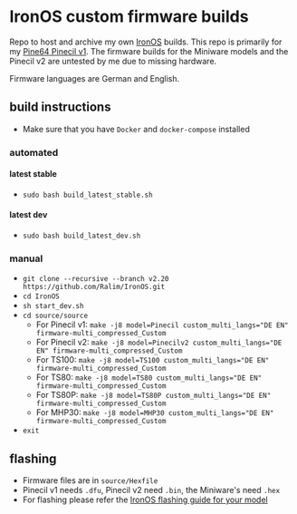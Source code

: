 # IronOS custom firmware builds

Repo to host and archive my own [IronOS](https://github.com/Ralim/IronOS) builds. This repo is primarily for my [Pine64 Pinecil v1](https://wiki.pine64.org/wiki/Pinecil). The firmware builds for the Miniware models and the Pinecil v2 are untested by me due to missing hardware.

Firmware languages are German and English.

## build instructions
- Make sure that you have `Docker` and `docker-compose` installed
### automated
#### latest stable
- `sudo bash build_latest_stable.sh`
#### latest dev
- `sudo bash build_latest_dev.sh`
### manual
- `git clone --recursive --branch v2.20 https://github.com/Ralim/IronOS.git`
- `cd IronOS`
- `sh start_dev.sh`
- `cd source/source`
    - For Pinecil v1: `make -j8 model=Pinecil custom_multi_langs="DE EN" firmware-multi_compressed_Custom`
    - For Pinecil v2: `make -j8 model=Pinecilv2 custom_multi_langs="DE EN" firmware-multi_compressed_Custom`
    - For TS100: `make -j8 model=TS100 custom_multi_langs="DE EN" firmware-multi_compressed_Custom`
    - For TS80: `make -j8 model=TS80 custom_multi_langs="DE EN" firmware-multi_compressed_Custom`
    - For TS80P: `make -j8 model=TS80P custom_multi_langs="DE EN" firmware-multi_compressed_Custom`
    - For MHP30: `make -j8 model=MHP30 custom_multi_langs="DE EN" firmware-multi_compressed_Custom`
- `exit`
## flashing
- Firmware files are in `source/Hexfile`
- Pinecil v1 needs `.dfu`, Pinecil v2 need `.bin`, the Miniware's need `.hex`
- For flashing please refer the [IronOS flashing guide for your model](https://ralim.github.io/IronOS/GettingStarted/)

